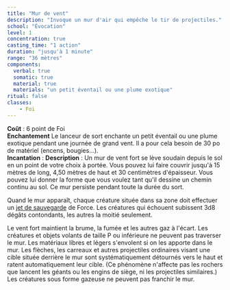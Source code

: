 ```yaml
---
title: "Mur de vent"
description: "Invoque un mur d'air qui empêche le tir de projectiles."
school: "Évocation"
level: 1
concentration: true
casting_time: "1 action"
duration: "jusqu'à 1 minute"
range: "36 mètres"
components:
  verbal: true
  somatic: true
  material: true
  materials: "un petit éventail ou une plume exotique"
ritual: false
classes:
    - Foi
---
```

**Coût** : 6 point de Foi    
**Enchantement** Le lanceur de sort enchante un petit éventail ou une plume exotique pendant une journée de grand vent. Il a pour cela besoin de 30 po de matériel (encens, bougies...).    
**Incantation** : 
**Description** : Un mur de vent fort se lève soudain depuis le sol en un point de votre choix à portée. Vous pouvez lui faire couvrir jusqu'à 15 mètres de long, 4,50 mètres de haut et 30 centimètres d'épaisseur. Vous pouvez lui donner la forme que vous voulez tant qu'il dessine un chemin continu au sol. Ce mur persiste pendant toute la durée du sort.  

Quand le mur apparaît, chaque créature située dans sa zone doit effectuer un [jet de sauvegarde](/utiliser-les-caracteristiques/#jets-de-sauvegarde) de Force. Les créatures qui échouent subissent 3d8 dégâts contondants, les autres la moitié seulement.  

Le vent fort maintient la brume, la fumée et les autres gaz à l'écart. Les créatures et objets volants de taille P ou inférieure ne peuvent pas traverser le mur. Les matériaux libres et légers s'envolent si on les apporte dans le mur. Les flèches, les carreaux et autres projectiles ordinaires visant une cible située derrière le mur sont systématiquement détournés vers le haut et ratent automatiquement leur cible. (Ce phénomène n'affecte pas les rochers que lancent les géants ou les engins de siège, ni les projectiles similaires.) Les créatures sous forme gazeuse ne peuvent pas franchir le mur.  
